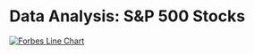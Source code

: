 # **Data Analysis: S&P 500 Stocks**

[![Forbes Line Chart](https://www.forbes.com/advisor/wp-content/uploads/2023/03/image2.png)](https://www.forbes.com/advisor/wp-content/uploads/2023/03/image2.png)

